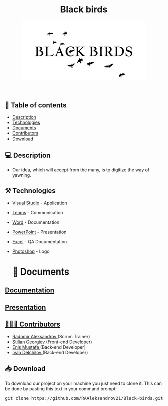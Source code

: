 <h1 align="center">Black birds</h1>
<p align = "center">
  <img src = "Logos/logo_team.png" alt = "logo_team.png" width="400px">
</p>

<br>

## 📝 Table of contents

- [Description](#description)
- [Technologies](#technologies)
- [Documents](#documents)
- [Contributors](#contributors)
- [Download](#download)

## 💻 Description <a name="description"></a>
- Our idea, which will accept from the many, is to digitize the way of yawning.

  
## ⚒️ Technologies <a name="technologies"></a>

- [Visual Studio](https://visualstudio.microsoft.com/) - Application
- [Teams](https://teams.microsoft.com/) - Communication
- [Word](https://www.microsoft.com/en-us/microsoft-365/word) - Documentation
- [PowerPoint](https://www.microsoft.com/en-us/microsoft-365/powerpoint) - Presentation
- [Excel](https://www.microsoft.com/en-us/microsoft-365/excel) - QA Documentation
- [Photoshop](https://www.adobe.com/) - Logo


  <h1>📄 Documents</h1>
  <p>
 <h2> <a href ="https://github.com/RAAleksandrov21/Black birds/docs/Documentation.docx" > Documentation</h2>
 <h2> <a href ="https://github.com/RAAleksandrov21/Black birds/docs/Presentation.pptx" > Presentation</h2>
</p>

## 🧑🏻‍💻 Contributors <a name="contributors"></a>

- <a href = "https://github.com/RAAleksandrov21"> Radomir Aleksandrov </a> (Scrum Trainer)
-   <a href = "https://github.com/SZGeorgiev21"> Stilian Georgiev </a> (Front-end Developer)
- <a href = "https://github.com/EEMustafa21"> Enis Mustafa </a> (Back-end Developer)
-  <a href = "https://github.com/ISDelchilov21"> Ivan Delchilov </a> (Back-end Developer)

## 📥 Download <a name="download"></a>

<p>To download our project on your machine you just need to clone it. This can be done by pasting this text in your command prompt:</p>
<pre>git clone https://github.com/RAAleksandrov21/Black-birds.git</pre>
